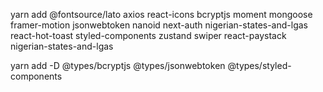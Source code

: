 yarn add @fontsource/lato axios react-icons bcryptjs moment mongoose framer-motion jsonwebtoken nanoid next-auth nigerian-states-and-lgas react-hot-toast styled-components zustand swiper react-paystack nigerian-states-and-lgas

yarn  add -D @types/bcryptjs @types/jsonwebtoken @types/styled-components